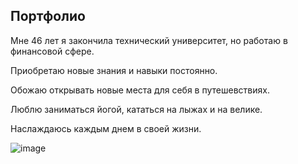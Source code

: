 ## Портфолио

Мне 46 лет я закончила технический университет, но работаю в финансовой сфере.

Приобретаю новые знания и навыки постоянно.

Обожаю открывать новые места для себя в путешевствиях.

Люблю заниматься йогой, кататься на лыжах и на велике.

Наслаждаюсь каждым днем в своей жизни.

![image](https://user-images.githubusercontent.com/120127080/208733340-56d207c8-283d-4405-9369-0b5e71eaef8d.png)
